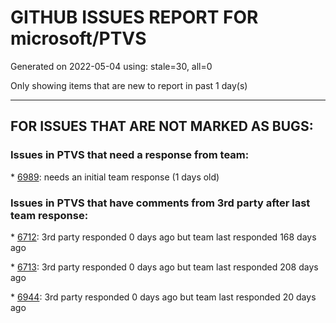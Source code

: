 
# GITHUB ISSUES REPORT FOR microsoft/PTVS


Generated on 2022-05-04 using: stale=30, all=0


Only showing items that are new to report in past 1 day(s)


---

## FOR ISSUES THAT ARE NOT MARKED AS BUGS:


### Issues in PTVS that need a response from team:


\* [6989](https://github.com/microsoft/PTVS/issues/6989 "Building a Python env crashes the program."): needs an initial team response (1 days old)

### Issues in PTVS that have comments from 3rd party after last team response:


\* [6712](https://github.com/microsoft/PTVS/issues/6712 "The option &quot;Python/Native Debugging&quot; is missing."): 3rd party responded 0 days ago but team last responded 168 days ago

\* [6713](https://github.com/microsoft/PTVS/issues/6713 "reportMissingModuleSource: Even if the module is successfully installed, a warning will still be displayed in the output."): 3rd party responded 0 days ago but team last responded 208 days ago

\* [6944](https://github.com/microsoft/PTVS/issues/6944 "Visual Studio 2022 crashes when i try to open &quot;manage python packages&quot;"): 3rd party responded 0 days ago but team last responded 20 days ago

